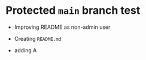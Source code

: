 # Protected `main` branch test

- Improving README as non-admin user

- Creating `README.md`
- adding A
